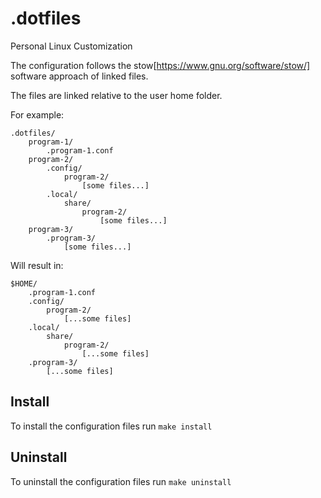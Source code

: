 # .dotfiles

Personal Linux Customization

The configuration follows the stow[https://www.gnu.org/software/stow/] software approach of linked files.

The files are linked relative to the user home folder.

For example:

    .dotfiles/
        program-1/
            .program-1.conf
        program-2/
            .config/
                program-2/
                    [some files...]
            .local/
                share/
                    program-2/
                        [some files...]
        program-3/
            .program-3/
                [some files...]

Will result in:

    $HOME/
        .program-1.conf
        .config/
            program-2/
                [...some files]
        .local/
            share/
                program-2/
                    [...some files]
        .program-3/
            [...some files]

## Install

To install the configuration files run ```make install```

## Uninstall

To uninstall the configuration files run ```make uninstall```
